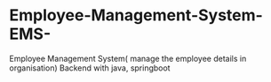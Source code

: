 # Employee-Management-System-EMS-
Employee Management System(  manage the employee details in organisation) Backend with java, springboot
